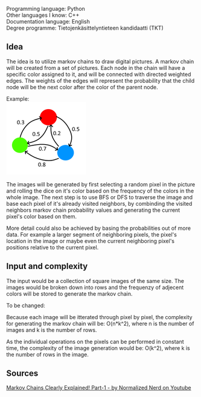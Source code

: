 Programming language: Python  
Other languages I know: C++  
Documentation language: English  
Degree programme: Tietojenkäsittelyntieteen kandidaatti (TKT)  

## Idea  
The idea is to utilize markov chains to draw digital pictures. 
A markov chain will be created from a set of pictures. Each node in the chain will have a specific color assigned to it, and will be connected with directed weighted edges.
The weights of the edges will represent the probability that the child node will be the next color after the color of the parent node.  

Example:  
![A markov chain with red, green and blue nodes](m_chain_example.png)  

The images will be generated by first selecting a random pixel in the picture and rolling the dice on it's color based on the frequency of the colors in the whole image. The next step is to use BFS or DFS to traverse the image and base each pixel of it's already visited neighbors, by combinding the visited neighbors markov chain probability values and generating the current pixel's color based on them.  

More detail could also be achieved by basing the probabilities out of more data. For example a larger segment of neighboring pixels, the pixel's location in the image or maybe even the current neighboring pixel's positions relative to the current pixel.

## Input and complexity
The input would be a collection of square images of the same size. The images would be broken down into rows and the frequenzy of adjecent colors will be stored to generate the markov chain.  

To be changed:  

Because each image will be itterated through pixel by pixel, the complexity for generating the markov chain will be: O(n*k^2), where n is the number of images and k is the number of rows.

As the individual operations on the pixels can be performed in constant time, the complexity of the image generation would be: O(k^2), where k is the number of rows in the image.

## Sources  
[Markov Chains Clearly Explained! Part-1 - by Normalized Nerd on Youtube](https://www.youtube.com/watch?v=i3AkTO9HLXo&feature=share&si=ELPmzJkDCLju2KnD5oyZMQ)  
 